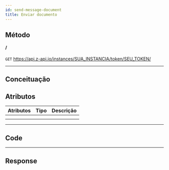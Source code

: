 ```yaml
---
id: send-message-document
title: Enviar documento
---
```


## Método

#### /

`GET` https://api.z-api.io/instances/SUA_INSTANCIA/token/SEU_TOKEN/

---

## Conceituação

## Atributos

| Atributos | Tipo | Descrição |
| :-------- | :--: | :-------- |
|           |      |           |
|           |      |           |

---

## Code

---

## Response
